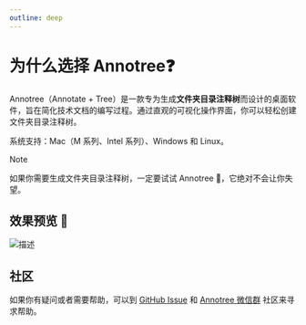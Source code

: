 ```yaml
---
outline: deep
---
```


# 为什么选择 Annotree❓

Annotree（Annotate + Tree）是一款专为生成**文件夹目录注释树**而设计的桌面软件，旨在简化技术文档的编写过程。通过直观的可视化操作界面，你可以轻松创建文件夹目录注释树。

系统支持：Mac（M 系列、Intel 系列）、Windows 和 Linux。

> [!NOTE]
>
> 如果你需要生成文件夹目录注释树，一定要试试 Annotree 🌲，它绝对不会让你失望。

## 效果预览 🎉

![描述](./assets/demo-zh.gif)

## 社区

如果你有疑问或者需要帮助，可以到 [GitHub Issue](https://github.com/itchaox/annotree/issues) 和 [Annotree 微信群](/notes/feedback.md) 社区来寻求帮助。
